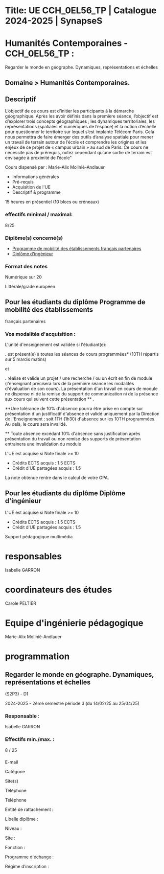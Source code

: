 # Title: UE CCH_0EL56_TP | Catalogue 2024-2025 | SynapseS

#  [ ](/catalogue/2024-2025) Humanités Contemporaines \- CCH_0EL56_TP :
Regarder le monde en géographe. Dynamiques, représentations et échelles

## Domaine > Humanités Contemporaines.

## Descriptif

L’objectif de ce cours est d’initier les participants à la démarche
géographique. Après les avoir définis dans la première séance, l’objectif est
d’explorer trois concepts géographiques ; les dynamiques territoriales, les
représentations (spatiales et numériques de l’espace) et la notion d’échelle
pour questionner le territoire sur lequel s’est implanté Télécom Paris. Cela
nous permettra de faire émerger des outils d’analyse spatiale pour mener un
travail de terrain autour de l’école et comprendre les origines et les enjeux
de ce projet de « campus urbain » au sud de Paris. Ce cours ne nécessite pas
de prérequis, notez cependant qu’une sortie de terrain est envisagée à
proximité de l’école"

Cours dispensé par : Marie-Alix Molinié-Andlauer

  * Informations générales
  * Pré-requis
  * Acquisition de l'UE
  * Descriptif & programme

15 heures en présentiel (10 blocs ou créneaux)

### effectifs minimal / maximal:

8/25

### Diplôme(s) concerné(s)

  * [Programme de mobilité des établissements français partenaires](/catalogue/2024-2025/diplome/2063/PEF-programme-de-mobilite-des-etablissements-francais-partenaires)
  * [Diplôme d'ingénieur](/catalogue/2024-2025/diplome/4/ING-diplome-d-ingenieur)

### Format des notes

Numérique sur 20

Littérale/grade européen

## Pour les étudiants du diplôme Programme de mobilité des établissements
français partenaires

### Vos modalités d'acquisition :

L'unité d'enseignement est validée si l'étudiant(e):

. est présent(e) à toutes les séances de cours programmées* (10TH répartis sur
5 mardis matins)

et

. réalise et valide un projet / une recherche / ou un écrit en fin de module
(l'enseignant précisera lors de la première séance les modalités d'évaluation
de son cours). La présentation d'un travail en cours de module ne dispense ni
de la remise du support de communication ni de la présence aux cours qui
suivent cette présentation ** .

**Une tolérance de 10% d'absence pourra être prise en compte sur présentation
d'un justificatif d'absence et validé uniquement par la Direction de
l'Enseignement : soit 1TH (1h30) d'absence sur les 10TH programmées. Au delà,
le cours sera invalidé.

** Toute absence excédant 10% d'absence sans justification après présentation
du travail ou non remise des supports de présentation entrainera une
invalidation du module

L'UE est acquise si Note finale >= 10

  * Crédits ECTS acquis : 1.5 ECTS
  * Crédit d'UE partagées acquis : 1.5

La note obtenue rentre dans le calcul de votre GPA.

## Pour les étudiants du diplôme Diplôme d'ingénieur

L'UE est acquise si Note finale >= 10

  * Crédits ECTS acquis : 1.5 ECTS
  * Crédit d'UE partagées acquis : 1.5

Support pédagogique multimédia

# responsables

Isabelle GARRON

# coordinateurs des études

Carole PELTIER

# Equipe d'ingénierie pédagogique

Marie-Alix Molinié-Andlauer

# programmation

## Regarder le monde en géographe. Dynamiques, représentations et échelles
(S2P3) - D1

2024-2025 - 2ème semestre période 3 (du 14/02/25 au 25/04/25)

### Responsable :

Isabelle GARRON

### Effectifs min./max. :

8 / 25

###

E-mail

Catégorie

Site(s)

Téléphone

Téléphone

Entité de rattachement :

Libelle diplôme :

Niveau :

Site :

Fonction :

Programme d'échange :

Régime d'inscription :

